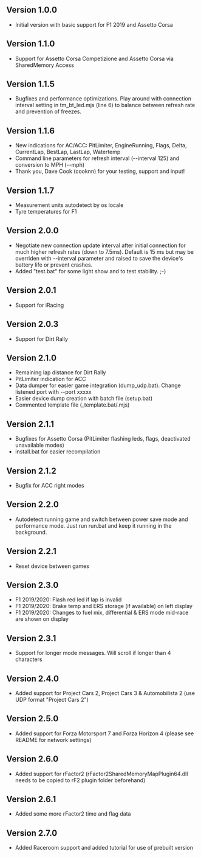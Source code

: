 ## Version 1.0.0

 * Initial version with basic support for F1 2019 and Assetto Corsa

## Version 1.1.0

 * Support for Assetto Corsa Competizione and Assetto Corsa via SharedMemory Access

 ## Version 1.1.5

 * Bugfixes and performance optimizations. Play around with connection interval setting in tm_bt_led.mjs (line 6) to balance between refresh rate and prevention of freezes.

 ## Version 1.1.6

 * New indications for AC/ACC: PitLimiter, EngineRunning, Flags, Delta, CurrentLap, BestLap, LastLap, Watertemp
 * Command line parameters for refresh interval (--interval 125) and conversion to MPH (--mph)
 * Thank you, Dave Cook (cooknn) for your testing, support and input!

## Version 1.1.7

  * Measurement units autodetect by os locale
  * Tyre temperatures for F1

## Version 2.0.0

  * Negotiate new connection update interval after initial connection for much higher refresh rates (down to 7.5ms). Default is 15 ms but may be overriden with --interval parameter and raised to save the device's battery life or prevent crashes.
  * Added "test.bat" for some light show and to test stability. ;-)
  
## Version 2.0.1

  * Support for iRacing

## Version 2.0.3

  * Support for Dirt Rally

## Version 2.1.0

  * Remaining lap distance for Dirt Rally
  * PitLimiter indication for ACC
  * Data dumper for easier game integration (dump_udp.bat). Change listened port with --port xxxxx
  * Easier device dump creation with batch file (setup.bat)
  * Commented template file (_template.bat/.mjs)

## Version 2.1.1

  * Bugfixes for Assetto Corsa (PitLimiter flashing leds, flags, deactivated unavailable modes)
  * install.bat for easier recompilation

## Version 2.1.2

  * Bugfix for ACC right modes

## Version 2.2.0

  * Autodetect running game and switch between power save mode and performance mode. Just run run.bat and keep it running in the background.

## Version 2.2.1

  * Reset device between games

## Version 2.3.0

  * F1 2019/2020: Flash red led if lap is invalid
  * F1 2019/2020: Brake temp and ERS storage (if available) on left display
  * F1 2019/2020: Changes to fuel mix, differential & ERS mode mid-race are shown on display

## Version 2.3.1

  * Support for longer mode messages. Will scroll if longer than 4 characters

## Version 2.4.0

  * Added support for Project Cars 2, Project Cars 3 & Automobilista 2 (use UDP format "Project Cars 2")

## Version 2.5.0

  * Added support for Forza Motorsport 7 and Forza Horizon 4 (please see README for network settings)

## Version 2.6.0

  * Added support for rFactor2 (rFactor2SharedMemoryMapPlugin64.dll needs to be copied to rF2 plugin folder beforehand)

## Version 2.6.1

  * Added some more rFactor2 time and flag data

## Version 2.7.0

  * Added Raceroom support and added tutorial for use of prebuilt version